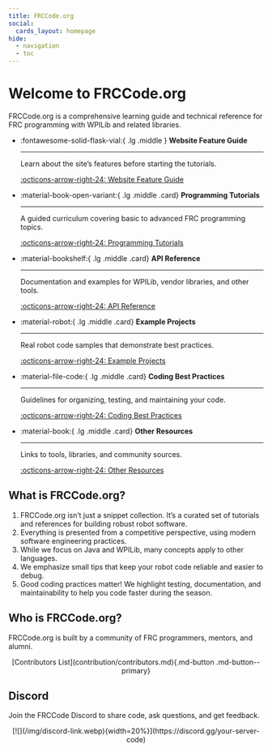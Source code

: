 ```yaml
---
title: FRCCode.org
social:
  cards_layout: homepage
hide:
  - navigation
  - toc
---
```


# Welcome to FRCCode.org

FRCCode.org is a comprehensive learning guide and technical reference for FRC programming with WPILib and related libraries.

<div class="grid cards" markdown>

- :fontawesome-solid-flask-vial:{ .lg .middle } **Website Feature Guide**

    ---

    Learn about the site’s features before starting the tutorials.

    [:octicons-arrow-right-24: Website Feature Guide](website-feature-guide.md)

- :material-book-open-variant:{ .lg .middle .card} **Programming Tutorials**

    ---

    A guided curriculum covering basic to advanced FRC programming topics.

    [:octicons-arrow-right-24: Programming Tutorials](tutorials/index.md)

- :material-bookshelf:{ .lg .middle .card} **API Reference**

    ---

    Documentation and examples for WPILib, vendor libraries, and other tools.

    [:octicons-arrow-right-24: API Reference](reference/index.md)

- :material-robot:{ .lg .middle .card} **Example Projects**

    ---

    Real robot code samples that demonstrate best practices.

    [:octicons-arrow-right-24: Example Projects](projects/index.md)

- :material-file-code:{ .lg .middle .card} **Coding Best Practices**

    ---

    Guidelines for organizing, testing, and maintaining your code.

    [:octicons-arrow-right-24: Coding Best Practices](best-practices/index.md)

- :material-book:{ .lg .middle .card} **Other Resources**

    ---

    Links to tools, libraries, and community sources.

    [:octicons-arrow-right-24: Other Resources](resources/index.md)

</div>

## What is FRCCode.org?

1. FRCCode.org isn’t just a snippet collection. It’s a curated set of tutorials and references for building robust robot software.
2. Everything is presented from a competitive perspective, using modern software engineering practices.
3. While we focus on Java and WPILib, many concepts apply to other languages.
4. We emphasize small tips that keep your robot code reliable and easier to debug.
5. Good coding practices matter! We highlight testing, documentation, and maintainability to help you code faster during the season.

## Who is FRCCode.org?

FRCCode.org is built by a community of FRC programmers, mentors, and alumni.

<center markdown>
[Contributors List](contribution/contributors.md){.md-button .md-button--primary}
</center>

## Discord

Join the FRCCode Discord to share code, ask questions, and get feedback.

<center markdown>
[![](/img/discord-link.webp){width=20%}](https://discord.gg/your-server-code)
</center>

<br>
